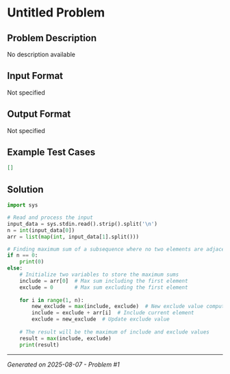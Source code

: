 # Untitled Problem

## Problem Description
No description available

## Input Format
Not specified

## Output Format
Not specified

## Example Test Cases
```json
[]
```

## Solution
```python
import sys

# Read and process the input
input_data = sys.stdin.read().strip().split('\n')
n = int(input_data[0])
arr = list(map(int, input_data[1].split()))

# Finding maximum sum of a subsequence where no two elements are adjacent
if n == 0:
    print(0)
else:
    # Initialize two variables to store the maximum sums
    include = arr[0]  # Max sum including the first element
    exclude = 0       # Max sum excluding the first element
    
    for i in range(1, n):
        new_exclude = max(include, exclude)  # New exclude value computes maximum possible without current element
        include = exclude + arr[i]  # Include current element
        exclude = new_exclude  # Update exclude value
    
    # The result will be the maximum of include and exclude values
    result = max(include, exclude)
    print(result)
```

---
*Generated on 2025-08-07 - Problem #1*